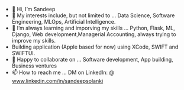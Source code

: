 - 👋 Hi, I’m Sandeep 
- 👀 My interests include, but not limited to ... Data Science, Software Engineering, MLOps, Artificial Intelligence. 
- 🌱 I’m always learning and imporving my skills ... Python, Flask, ML, Django, Web development,Managerial Accounting, always trying to improve my skills. 
- Building application (Apple based for now) using XCode, SWIFT and SWIFTUI.
- 💞️ Happy to collaborate on ... Software development, App building, Business ventures
- 📫 How to reach me ... DM on LinkedIn: @ www.linkedin.com/in/sandeepsolanki
 
<!---
manoritesandeep/manoritesandeep is a ✨ special ✨ repository because its `README.md` (this file) appears on your GitHub profile.
You can click the Preview link to take a look at your changes.
--->
